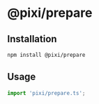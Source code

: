# @pixi/prepare

## Installation

```bash
npm install @pixi/prepare
```

## Usage

```js
import 'pixi/prepare.ts';
```
